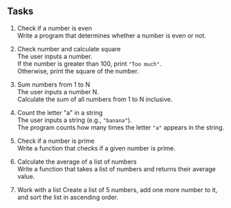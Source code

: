 ## Tasks

1. Check if a number is even  
   Write a program that determines whether a number is even or not.

2. Check number and calculate square  
   The user inputs a number.  
   If the number is greater than 100, print `"Too much"`.  
   Otherwise, print the square of the number.

3. Sum numbers from 1 to N  
   The user inputs a number N.  
   Calculate the sum of all numbers from 1 to N inclusive.

4. Count the letter "a" in a string  
   The user inputs a string (e.g., `"banana"`).  
   The program counts how many times the letter `"a"` appears in the string.

5. Check if a number is prime  
   Write a function that checks if a given number is prime.

6. Calculate the average of a list of numbers  
   Write a function that takes a list of numbers and returns their average value.

7. Work with a list
   Create a list of 5 numbers, add one more number to it, and sort the list in ascending order.
